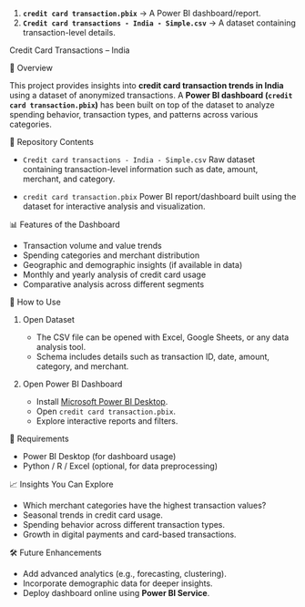 1. **`credit card transaction.pbix`** → A Power BI dashboard/report.
2. **`Credit card transactions - India - Simple.csv`** → A dataset containing transaction-level details.

Credit Card Transactions – India

📌 Overview

This project provides insights into **credit card transaction trends in India** using a dataset of anonymized transactions. A **Power BI dashboard (`credit card transaction.pbix`)** has been built on top of the dataset to analyze spending behavior, transaction types, and patterns across various categories.

📂 Repository Contents

* `Credit card transactions - India - Simple.csv`
  Raw dataset containing transaction-level information such as date, amount, merchant, and category.

* `credit card transaction.pbix`
  Power BI report/dashboard built using the dataset for interactive analysis and visualization.

📊 Features of the Dashboard

* Transaction volume and value trends
* Spending categories and merchant distribution
* Geographic and demographic insights (if available in data)
* Monthly and yearly analysis of credit card usage
* Comparative analysis across different segments

🚀 How to Use

1. Open Dataset

   * The CSV file can be opened with Excel, Google Sheets, or any data analysis tool.
   * Schema includes details such as transaction ID, date, amount, category, and merchant.

2. Open Power BI Dashboard

   * Install [Microsoft Power BI Desktop](https://powerbi.microsoft.com/desktop/).
   * Open `credit card transaction.pbix`.
   * Explore interactive reports and filters.

🔧 Requirements

* Power BI Desktop (for dashboard usage)
* Python / R / Excel (optional, for data preprocessing)

📈 Insights You Can Explore

* Which merchant categories have the highest transaction values?
* Seasonal trends in credit card usage.
* Spending behavior across different transaction types.
* Growth in digital payments and card-based transactions.

🛠️ Future Enhancements

* Add advanced analytics (e.g., forecasting, clustering).
* Incorporate demographic data for deeper insights.
* Deploy dashboard online using **Power BI Service**.


